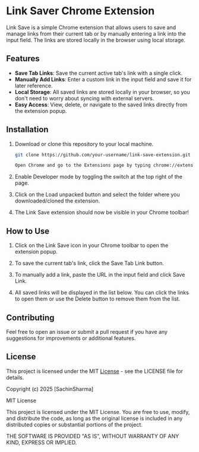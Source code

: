 # Link Saver Chrome Extension

Link Save is a simple Chrome extension that allows users to save and manage links from their current tab or by manually entering a link into the input field. The links are stored locally in the browser using local storage.

## Features

- **Save Tab Links**: Save the current active tab's link with a single click.
- **Manually Add Links**: Enter a custom link in the input field and save it for later reference.
- **Local Storage**: All saved links are stored locally in your browser, so you don't need to worry about syncing with external servers.
- **Easy Access**: View, delete, or navigate to the saved links directly from the extension popup.

## Installation

1. Download or clone this repository to your local machine.
   ```bash
   git clone https://github.com/your-username/link-save-extension.git

   Open Chrome and go to the Extensions page by typing chrome://extensions/ in the address bar.

2. Enable Developer mode by toggling the switch at the top right of the page.

3. Click on the Load unpacked button and select the folder where you downloaded/cloned the extension.

4. The Link Save extension should now be visible in your Chrome toolbar!

## How to Use

1. Click on the Link Save icon in your Chrome toolbar to open the extension popup.
  
2. To save the current tab's link, click the Save Tab Link button.

3. To manually add a link, paste the URL in the input field and click Save Link.
   
4. All saved links will be displayed in the list below. You can click the links to open them or use the Delete button to remove them from the list.
   
## Contributing

Feel free to open an issue or submit a pull request if you have any suggestions for improvements or additional features.

## License

This project is licensed under the MIT <a href="">License</a> - see the LICENSE file for details.

Copyright (c) 2025 [SachinSharma]

MIT License

This project is licensed under the MIT License. You are free to use, modify, and distribute the code, as long as the original license is included in any distributed copies or substantial portions of the project.

THE SOFTWARE IS PROVIDED "AS IS", WITHOUT WARRANTY OF ANY KIND, EXPRESS OR IMPLIED.








